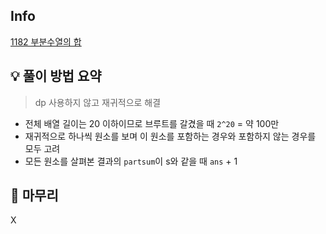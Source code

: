 ## Info
[1182 부분수열의 합](https://www.acmicpc.net/problem/1182)

## 💡 풀이 방법 요약
> dp 사용하지 않고 재귀적으로 해결
- 전체 배열 길이는 20 이하이므로 브루트를 갈겼을 때 `2^20` = 약 100만
- 재귀적으로 하나씩 원소를 보며 이 원소를 포함하는 경우와 포함하지 않는 경우를 모두 고려
- 모든 원소를 살펴본 결과의 `partsum`이 s와 같을 때 `ans` + 1

## 🙂 마무리
X